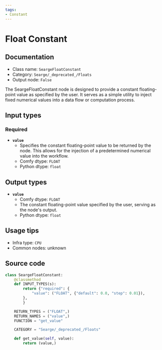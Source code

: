 ```yaml
---
tags:
- Constant
---
```


# Float Constant
## Documentation
- Class name: `SeargeFloatConstant`
- Category: `Searge/_deprecated_/Floats`
- Output node: `False`

The SeargeFloatConstant node is designed to provide a constant floating-point value as specified by the user. It serves as a simple utility to inject fixed numerical values into a data flow or computation process.
## Input types
### Required
- **`value`**
    - Specifies the constant floating-point value to be returned by the node. This allows for the injection of a predetermined numerical value into the workflow.
    - Comfy dtype: `FLOAT`
    - Python dtype: `float`
## Output types
- **`value`**
    - Comfy dtype: `FLOAT`
    - The constant floating-point value specified by the user, serving as the node's output.
    - Python dtype: `float`
## Usage tips
- Infra type: `CPU`
- Common nodes: unknown


## Source code
```python
class SeargeFloatConstant:
    @classmethod
    def INPUT_TYPES(s):
        return {"required": {
            "value": ("FLOAT", {"default": 0.0, "step": 0.01}),
        },
        }

    RETURN_TYPES = ("FLOAT",)
    RETURN_NAMES = ("value",)
    FUNCTION = "get_value"

    CATEGORY = "Searge/_deprecated_/Floats"

    def get_value(self, value):
        return (value,)

```
